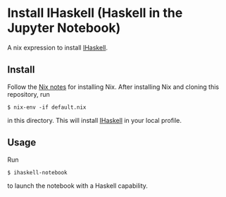 # Install IHaskell (Haskell in the Jupyter Notebook)

A nix expression to install
[IHaskell][IHaskell].

## Install

Follow the [Nix notes](../NIX-NOTES.md) for installing Nix. After
installing Nix and cloning this repository, run

    $ nix-env -if default.nix

in this directory. This will install [IHaskell][IHaskell] in your
local profile.

## Usage

Run

    $ ihaskell-notebook

to launch the notebook with a Haskell capability.

[IHaskell]: https://github.com/gibiansky/IHaskell